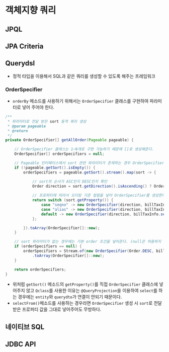 # 객체지향 쿼리

## JPQL

## JPA Criteria

## Querydsl
- 정적 타입을 이용해서 SQL과 같은 쿼리를 생성할 수 있도록 해주는 프레임워크

### OrderSpecifier
- ```orderBy``` 메소드를 사용하기 위해서는 ```OrderSpecifier``` 클래스를 구현하여 파라미터로 넣어 주어야 한다.
```java
/**
 * 파라미터로 전달 받은 sort 동적 쿼리 생성
 * @param pageable
 * @return
 */
private OrderSpecifier[] getAllOrder(Pageable pageable) {

    // OrderSpecifier 클래스는 1~N개로 구현 가능하기 때문에 []로 생성해준다.
    OrderSpecifier[] orderSpecifiers = null;

    // Pageable 인터페이스에서 sort 관련 파라미터가 존재하는 경우 OrderSpecifier 클래스를 구현해준다.
    if (!pageable.getSort().isEmpty()) {
        orderSpecifiers = pageable.getSort().stream().map(sort -> {

            // sort의 순서가 ASC인지 DESC인지 확인
            Order direction = sort.getDirection().isAscending() ? Order.ASC : Order.DESC;
            
            // 프로퍼티에 따라서 오더링 기준 컬럼을 넣어 OrderSpecifier를 생성한다.
            return switch (sort.getProperty()) {
                case "seqno" -> new OrderSpecifier(direction, billTaxInfo.seqNo);
                case "alias" -> new OrderSpecifier(direction, billTaxInfo.alias);
                default -> new OrderSpecifier(direction, billTaxInfo.seqNo);
            };

        }).toArray(OrderSpecifier[]::new);
    }

    // sort 파라미터가 없는 경우에는 기본 order 조건을 넣어준다. (null은 허용하지 않기 때문)
    if (orderSpecifiers == null) {
        orderSpecifiers = Stream.of(new OrderSpecifier(Order.DESC, billTaxInfo.seqNo))
            .toArray(OrderSpecifier[]::new);
    }

    return orderSpecifiers;
}
```
- 위처럼 ```getSort()``` 메소드의 ```getProperty()```를 직접 ```OrderSpecifier``` 클래스에 넣어주지 않고 ```Qclass```를 사용한 이유는 ```@QueryProjection```을 이용하여 ```select```를 하는 경우에는 ```entity```와 ```querydto```가 연결이 안되기 때문이다.
- ```selectFrom()```메소드를 사용하는 경우라면 ```OrderSpecifier``` 생성 시 ```sort```로 전달 받은 프로퍼티 값을 그대로 넣어주어도 무방하다.

## 네이티브 SQL

## JDBC API